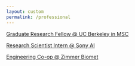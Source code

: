 ```yaml
---
layout: custom
permalink: /professional
---
```


[Graduate Research Fellow @ UC Berkeley in MSC](./professional/msc.html)

[Research Scientist Intern @ Sony AI](./professional/sony.html)

[Engineering Co-op @ Zimmer Biomet](./professional/zimmerbiomet.html)
